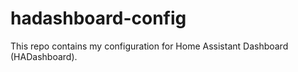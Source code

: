 # hadashboard-config

This repo contains my configuration for Home Assistant Dashboard (HADashboard).
